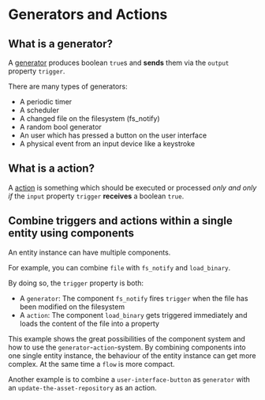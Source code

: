 # Generators and Actions

## What is a generator?

A [generator](./Plugins_Logical.md) produces boolean `true`s and **sends** them via the `output` property `trigger`.

There are many types of generators:

- A periodic timer
- A scheduler
- A changed file on the filesystem (fs_notify)
- A random bool generator
- An user which has pressed a button on the user interface
- A physical event from an input device like a keystroke

## What is a action?

A [action](./Plugins_Logical.md) is something which should be executed or processed _only and only if_ the `input`
property `trigger` **receives** a boolean `true`.

## Combine triggers and actions within a single entity using components

An entity instance can have multiple components.

For example, you can combine `file` with `fs_notify` and `load_binary`.

By doing so, the `trigger` property is both:

- A `generator`: The component `fs_notify` fires `trigger` when the file has been modified on the filesystem
- A `action`: The component `load_binary` gets triggered immediately and loads the content of the file into a property

This example shows the great possibilities of the component system and how to use the `generator`-`action`-system. By
combining components into one single entity instance, the behaviour of the entity instance can get more complex. At
the same time a `flow` is more compact.

Another example is to combine a `user-interface-button` as `generator` with an `update-the-asset-repository` as
an action.
